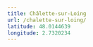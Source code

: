 ```yaml
---
title: Châlette-sur-Loing
url: /chalette-sur-loing/
latitude: 48.0144639
longitude: 2.7320234
---
```

